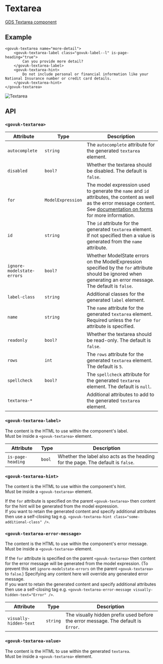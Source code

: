 # Textarea

[GDS Textarea component](https://design-system.service.gov.uk/components/textarea/)

## Example

```razor
<govuk-textarea name="more-detail">
    <govuk-textarea-label class="govuk-label--l" is-page-heading="true">
        Can you provide more detail?
    </govuk-textarea-label>
    <govuk-textarea-hint>
        Do not include personal or financial information like your National Insurance number or credit card details.
    </govuk-textarea-hint>
</govuk-textarea>
```

![Textarea](../images/textarea.png)


## API

### `<govuk-textarea>`

| Attribute                  | Type              | Description                                                                                                                                                                          |
|----------------------------|-------------------|--------------------------------------------------------------------------------------------------------------------------------------------------------------------------------------|
| `autocomplete`             | `string`          | The `autocomplete` attribute for the generated `textarea` element.                                                                                                                   |
| `disabled`                 | `bool?`           | Whether the textarea should be disabled. The default is `false`.                                                                                                                     |
| `for`                      | `ModelExpression` | The model expression used to generate the `name` and `id` attributes, the content as well as the error message content. See [documentation on forms](forms.md) for more information. |
| `id`                       | `string`          | The `id` attribute for the generated `textarea` element. If not specified then a value is generated from the `name` attribute.                                                       |
| `ignore-modelstate-errors` | `bool?`           | Whether ModelState errors on the ModelExpression specified by the `for` attribute should be ignored when generating an error message. The default is `false`.                        |
| `label-class`              | `string`          | Additional classes for the generated `label` element.                                                                                                                                |
| `name`                     | `string`          | The `name` attribute for the generated `textarea` element. Required unless the `for` attribute is specified.                                                                         |
| `readonly`                 | `bool?`           | Whether the textarea should be read-only. The default is `false`.                                                                                                                    |
| `rows`                     | `int`             | The `rows` attribute for the generated `textarea` element. The default is `5`.                                                                                                       |
| `spellcheck`               | `bool?`           | The `spellcheck` attribute for the generated `textarea` element. The default is `null`.                                                                                              |
| `textarea-*`               |                   | Additional attributes to add to the generated `textarea` element.                                                                                                                    |

### `<govuk-textarea-label>`

The content is the HTML to use within the component's label.\
Must be inside a `<govuk-textarea>` element.

| Attribute         | Type   | Description                                                                      |
|-------------------|--------|----------------------------------------------------------------------------------|
| `is-page-heading` | `bool` | Whether the label also acts as the heading for the page. The default is `false`. |

### `<govuk-textarea-hint>`

The content is the HTML to use within the component's hint.\
Must be inside a `<govuk-textarea>` element.

If the `for` attribute is specified on the parent `<govuk-textarea>` then content for the hint will be generated from the model expression.\
If you want to retain the generated content and specify additional attributes then use a self-closing tag e.g.
`<govuk-textarea-hint class="some-additional-class" />`.

### `<govuk-textarea-error-message>`

The content is the HTML to use within the component's error message.\
Must be inside a `<govuk-textarea>` element.

If the `for` attribute is specified on the parent `<govuk-textarea>` then content for the error message will be generated from the model expression.
(To prevent this set `ignore-modelstate-errors` on the parent `<govuk-textarea>` to `false`.) Specifying any content here will override any generated error message.\
If you want to retain the generated content and specify additional attributes then use a self-closing tag e.g.
`<govuk-textarea-error-message visually-hidden-text="Error" />`.

| Attribute              | Type     | Description                                                                       |
|------------------------|----------|-----------------------------------------------------------------------------------|
| `visually-hidden-text` | `string` | The visually hidden prefix used before the error message. The default is `Error`. |

### `<govuk-textarea-value>`

The content is the HTML to use within the generated `textarea`.\
Must be inside a `<govuk-textarea>` element.
